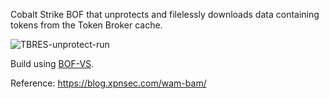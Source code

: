 Cobalt Strike BOF that unprotects and filelessly downloads data containing tokens from the Token Broker cache.  

![TBRES-unprotect-run](https://github.com/user-attachments/assets/a218b66d-da76-4480-bafa-fe014a2e539b)

Build using [BOF-VS](https://github.com/Cobalt-Strike/bof-vs).

Reference:
https://blog.xpnsec.com/wam-bam/
